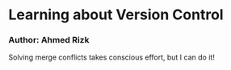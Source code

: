 # Learning about Version Control
### Author: Ahmed Rizk
Solving merge conflicts takes conscious effort, but I can do it!